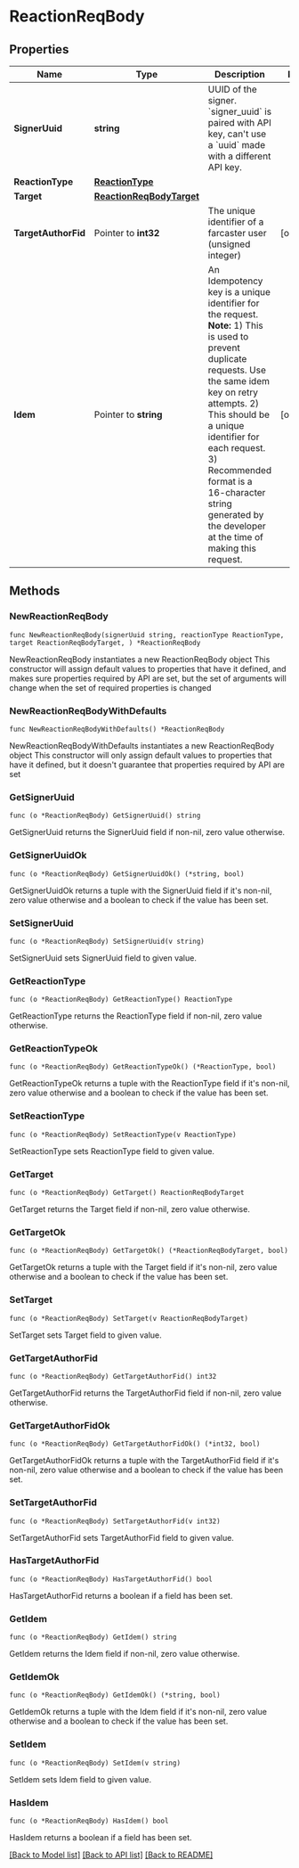 # ReactionReqBody

## Properties

Name | Type | Description | Notes
------------ | ------------- | ------------- | -------------
**SignerUuid** | **string** | UUID of the signer. &#x60;signer_uuid&#x60; is paired with API key, can&#39;t use a &#x60;uuid&#x60; made with a different API key.  | 
**ReactionType** | [**ReactionType**](ReactionType.md) |  | 
**Target** | [**ReactionReqBodyTarget**](ReactionReqBodyTarget.md) |  | 
**TargetAuthorFid** | Pointer to **int32** | The unique identifier of a farcaster user (unsigned integer) | [optional] 
**Idem** | Pointer to **string** | An Idempotency key is a unique identifier for the request. **Note:**  1) This is used to prevent duplicate requests. Use the same idem key on retry attempts. 2) This should be a unique identifier for each request. 3) Recommended format is a 16-character string generated by the developer at the time of making this request.  | [optional] 

## Methods

### NewReactionReqBody

`func NewReactionReqBody(signerUuid string, reactionType ReactionType, target ReactionReqBodyTarget, ) *ReactionReqBody`

NewReactionReqBody instantiates a new ReactionReqBody object
This constructor will assign default values to properties that have it defined,
and makes sure properties required by API are set, but the set of arguments
will change when the set of required properties is changed

### NewReactionReqBodyWithDefaults

`func NewReactionReqBodyWithDefaults() *ReactionReqBody`

NewReactionReqBodyWithDefaults instantiates a new ReactionReqBody object
This constructor will only assign default values to properties that have it defined,
but it doesn't guarantee that properties required by API are set

### GetSignerUuid

`func (o *ReactionReqBody) GetSignerUuid() string`

GetSignerUuid returns the SignerUuid field if non-nil, zero value otherwise.

### GetSignerUuidOk

`func (o *ReactionReqBody) GetSignerUuidOk() (*string, bool)`

GetSignerUuidOk returns a tuple with the SignerUuid field if it's non-nil, zero value otherwise
and a boolean to check if the value has been set.

### SetSignerUuid

`func (o *ReactionReqBody) SetSignerUuid(v string)`

SetSignerUuid sets SignerUuid field to given value.


### GetReactionType

`func (o *ReactionReqBody) GetReactionType() ReactionType`

GetReactionType returns the ReactionType field if non-nil, zero value otherwise.

### GetReactionTypeOk

`func (o *ReactionReqBody) GetReactionTypeOk() (*ReactionType, bool)`

GetReactionTypeOk returns a tuple with the ReactionType field if it's non-nil, zero value otherwise
and a boolean to check if the value has been set.

### SetReactionType

`func (o *ReactionReqBody) SetReactionType(v ReactionType)`

SetReactionType sets ReactionType field to given value.


### GetTarget

`func (o *ReactionReqBody) GetTarget() ReactionReqBodyTarget`

GetTarget returns the Target field if non-nil, zero value otherwise.

### GetTargetOk

`func (o *ReactionReqBody) GetTargetOk() (*ReactionReqBodyTarget, bool)`

GetTargetOk returns a tuple with the Target field if it's non-nil, zero value otherwise
and a boolean to check if the value has been set.

### SetTarget

`func (o *ReactionReqBody) SetTarget(v ReactionReqBodyTarget)`

SetTarget sets Target field to given value.


### GetTargetAuthorFid

`func (o *ReactionReqBody) GetTargetAuthorFid() int32`

GetTargetAuthorFid returns the TargetAuthorFid field if non-nil, zero value otherwise.

### GetTargetAuthorFidOk

`func (o *ReactionReqBody) GetTargetAuthorFidOk() (*int32, bool)`

GetTargetAuthorFidOk returns a tuple with the TargetAuthorFid field if it's non-nil, zero value otherwise
and a boolean to check if the value has been set.

### SetTargetAuthorFid

`func (o *ReactionReqBody) SetTargetAuthorFid(v int32)`

SetTargetAuthorFid sets TargetAuthorFid field to given value.

### HasTargetAuthorFid

`func (o *ReactionReqBody) HasTargetAuthorFid() bool`

HasTargetAuthorFid returns a boolean if a field has been set.

### GetIdem

`func (o *ReactionReqBody) GetIdem() string`

GetIdem returns the Idem field if non-nil, zero value otherwise.

### GetIdemOk

`func (o *ReactionReqBody) GetIdemOk() (*string, bool)`

GetIdemOk returns a tuple with the Idem field if it's non-nil, zero value otherwise
and a boolean to check if the value has been set.

### SetIdem

`func (o *ReactionReqBody) SetIdem(v string)`

SetIdem sets Idem field to given value.

### HasIdem

`func (o *ReactionReqBody) HasIdem() bool`

HasIdem returns a boolean if a field has been set.


[[Back to Model list]](../README.md#documentation-for-models) [[Back to API list]](../README.md#documentation-for-api-endpoints) [[Back to README]](../README.md)


